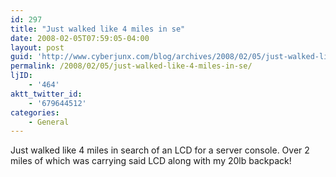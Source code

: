 ```yaml
---
id: 297
title: "Just walked like 4 miles in se"
date: 2008-02-05T07:59:05-04:00
layout: post
guid: 'http://www.cyberjunx.com/blog/archives/2008/02/05/just-walked-like-4-miles-in-se/'
permalink: /2008/02/05/just-walked-like-4-miles-in-se/
ljID:
    - '464'
aktt_twitter_id:
    - '679644512'
categories:
    - General
---
```


Just walked like 4 miles in search of an LCD for a server console. Over 2 miles of which was carrying said LCD along with my 20lb backpack!